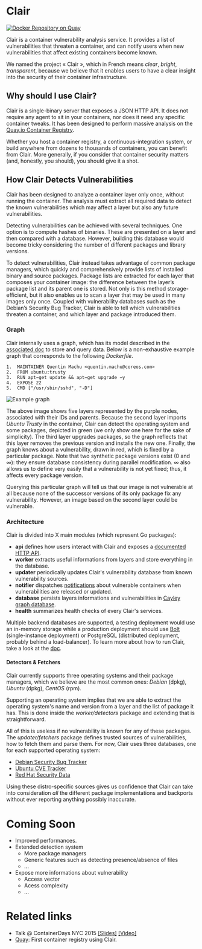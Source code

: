 Clair
=====

[![Docker Repository on Quay](https://quay.io/repository/coreos/clair/status "Docker Repository on Quay")](https://quay.io/repository/coreos/clair)

Clair is a container vulnerability analysis service. It provides a list of vulnerabilities that threaten a container, and can notify users when new vulnerabilities that affect existing containers become known.

We named the project « Clair », which in French means *clear*, *bright*, *transparent*, because we believe that it enables users to have a clear insight into the security of their container infrastructure.

## Why should I use Clair?

Clair is a single-binary server that exposes a JSON HTTP API. It does not require any agent to sit in your containers, nor does it need any specific container tweaks. It has been designed to perform massive analysis on the [Quay.io Container Registry](https://quay.io).

Whether you host a container registry, a continuous-integration system, or build anywhere from dozens to thousands of containers, you can benefit from Clair. More generally, if you consider that container security matters (and, honestly, you should), you should give it a shot.

## How Clair Detects Vulnerabilities

Clair has been designed to analyze a container layer only once, without running the container. The analysis must extract all required data to detect the known vulnerabilities which may affect a layer but also any future vulnerabilities.

Detecting vulnerabilities can be achieved with several techniques. One option is to compute hashes of binaries. These are presented on a layer and then compared with a database. However, building this database would become tricky considering the number of different packages and library versions.

To detect vulnerabilities, Clair instead takes advantage of common package managers, which quickly and comprehensively provide lists of installed binary and source packages. Package lists are extracted for each layer that composes your container image: the difference between the layer’s package list and its parent one is stored. Not only is this method storage-efficient, but it also enables us to scan a layer that may be used in many images only once. Coupled with vulnerability databases such as the Debian’s Security Bug Tracker, Clair is able to tell which vulnerabilities threaten a container, and which layer and package introduced them.

### Graph

Clair internally uses a graph, which has its model described in the [associated doc](docs/Model.md) to store and query data. Below is a non-exhaustive example graph that corresponds to the following *Dockerfile*.

```
1.  MAINTAINER Quentin Machu <quentin.machu@coreos.com>
2.  FROM ubuntu:trusty
3.  RUN apt−get update && apt−get upgrade −y
4.  EXPOSE 22
5.  CMD ["/usr/sbin/sshd", "-D"]
```

![Example graph](docs/Model.png)

The above image shows five layers represented by the purple nodes, associated with their IDs and parents. Because the second layer imports *Ubuntu Trusty* in the container, Clair can detect the operating system and some packages, depicted in green (we only show one here for the sake of simplicity). The third layer upgrades packages, so the graph reflects that this layer removes the previous version and installs the new one. Finally, the graph knows about a vulnerability, drawn in red, which is fixed by a particular package. Note that two synthetic package versions exist (0 and ∞): they ensure database consistency during parallel modification. ∞ also allows us to define very easily that a vulnerability is not yet fixed; thus, it affects every package version.

Querying this particular graph will tell us that our image is not vulnerable at all because none of the successor versions of its only package fix any vulnerability. However, an image based on the second layer could be vulnerable.

### Architecture

Clair is divided into X main modules (which represent Go packages):

- **api** defines how users interact with Clair and exposes a [documented HTTP API](docs/API.md).
- **worker** extracts useful informations from layers and store everything in the database.
- **updater** periodically updates Clair's vulnerability database from known vulnerability sources.
- **notifier** dispatches [notifications](docs/Notifications.md) about vulnerable containers when vulnerabilities are released or updated.
- **database** persists layers informations and vulnerabilities in [Cayley graph database](https://github.com/google/cayley).
- **health** summarizes health checks of every Clair's services.

Multiple backend databases are supported, a testing deployment would use an in-memory storage while a production deployment should use [Bolt](https://github.com/boltdb/bolt) (single-instance deployment) or PostgreSQL (distributed deployment, probably behind a load-balancer). To learn more about how to run Clair, take a look at the [doc](docs/Run.md).

#### Detectors & Fetchers

Clair currently supports three operating systems and their package managers, which we believe are the most common ones: *Debian* (dpkg), *Ubuntu* (dpkg), *CentOS* (rpm).

Supporting an operating system implies that we are able to extract the operating system's name and version from a layer and the list of package it has. This is done inside the *worker/detectors* package and extending that is straightforward.

All of this is useless if no vulnerability is known for any of these packages. The *updater/fetchers* package defines trusted sources of vulnerabilities, how to fetch them and parse them. For now, Clair uses three databases, one for each supported operating system:
- [Debian Security Bug Tracker](https://security-tracker.debian.org/tracker/)
- [Ubuntu CVE Tracker](https://launchpad.net/ubuntu-cve-tracker)
- [Red Hat Security Data](https://www.redhat.com/security/data/metrics/)

Using these distro-specific sources gives us confidence that Clair can take into consideration *all* the different package implementations and backports without ever reporting anything possibly inaccurate.

# Coming Soon

- Improved performances.
- Extended detection system
  - More package managers
  - Generic features such as detecting presence/absence of files
  - ...
- Expose more informations about vulnerability
  - Access vector
  - Acess complexity
  - ...

# Related links

- Talk @ ContainerDays NYC 2015 [[Slides]](https://docs.google.com/presentation/d/1toUKgqLyy1b-pZlDgxONLduiLmt2yaLR0GliBB7b3L0/pub?start=false&loop=false&slide=id.p) [[Video]](https://www.youtube.com/watch?v=PA3oBAgjnkU)
- [Quay](https://quay.io): First container registry using Clair.
